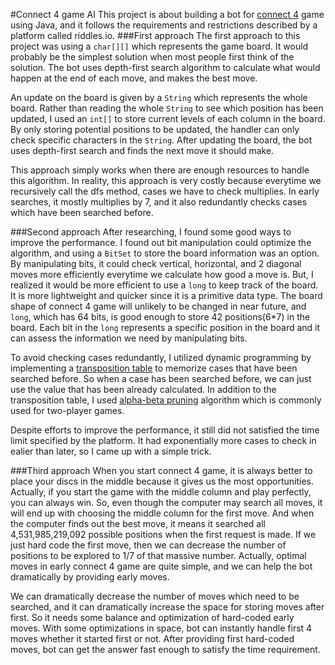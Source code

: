#Connect 4 game AI
This project is about building a bot for [connect 4](https://en.wikipedia.org/wiki/Connect_Four) game using Java, and it follows the requirements and restrictions described by a platform called riddles.io.
###First approach
The first approach to this project was using a `char[][]` which represents the game board. It would probably be the simplest solution when most people first think of the solution. The bot uses depth-first search algorithm to calculate what would happen at the end of each move, and makes the best move.

An update on the board is given by a `String` which represents the whole board. Rather than reading the whole `String` to see which position has been updated, I used an `int[]` to store current levels of each column in the board. By only storing potential positions to be updated, the handler can only check specific characters in the `String`. After updating the board, the bot uses depth-first search and finds the next move it should make.

This approach simply works when there are enough resources to handle this algorithm. In reality, this approach is very costly because everytime we recursively call the dfs method, cases we have to check multiplies. In early searches, it mostly multiplies by 7, and it also redundantly checks cases which have been searched before.

###Second approach
After researching, I found some good ways to improve the performance. I found out bit manipulation could optimize the algorithm, and using a `BitSet` to store the board information was an option. By manipulating bits, it could check vertical, horizontal, and 2 diagonal moves more efficiently everytime we calculate how good a move is. But, I realized it would be more efficient to use a `long` to keep track of the board. It is more lightweight and quicker since it is a primitive data type. The board shape of connect 4 game will unlikely to be changed in near future, and `long`, which has 64 bits, is good enough to store 42 positions(6*7) in the board. Each bit in the `long` represents a specific position in the board and it can assess the information we need by manipulating bits.

To avoid checking cases redundantly, I utilized dynamic programming by implementing a [transposition table](https://en.wikipedia.org/wiki/Transposition_table) to memorize cases that have been searched before. So when a case has been searched before, we can just use the value that has been already calculated. In addition to the transposition table, I used [alpha-beta pruning](https://en.wikipedia.org/wiki/Alpha%E2%80%93beta_pruning) algorithm which is commonly used for two-player games. 

Despite efforts to improve the performance, it still did not satisfied the time limit specified by the platform. It had exponentially more cases to check in ealier than later, so I came up with a simple trick.

###Third approach
When you start connect 4 game, it is always better to place your discs in the middle because it gives us the most opportunities. Actually, if you start the game with the middle column and play perfectly, you can always win. So, even though the computer may search all moves, it will end up with choosing the middle column for the first move. And when the computer finds out the best move, it means it searched all 4,531,985,219,092 possible positions when the first request is made. If we just hard code the first move, then we can decrease the number of positions to be explored to 1/7 of that massive number. Actually, optimal moves in early connect 4 game are quite simple, and we can help the bot dramatically by providing early moves.

We can dramatically decrease the number of moves which need to be searched, and it can dramatically increase the space for storing moves after first. So it needs some balance and optimization of hard-coded early moves. With some optimizations in space, bot can instantly handle first 4 moves whether it started first or not. After providing first hard-coded moves, bot can get the answer fast enough to satisfy the time requirement. 